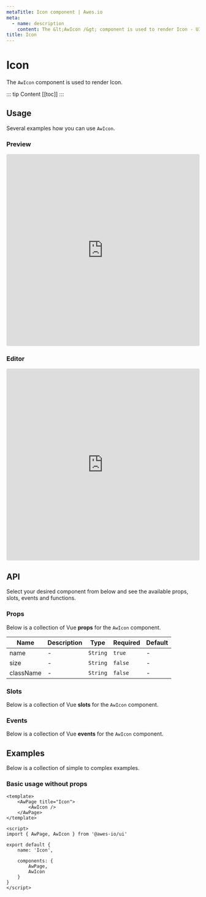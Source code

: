 ```yaml
---
metaTitle: Icon сomponent | Awes.io
meta:
  - name: description
    content: The &lt;AwIcon /&gt; component is used to render Icon - UI Vue component for Awes.io.
title: Icon
---
```

# Icon

The `AwIcon` component is used to render Icon.

::: tip Content
[[toc]]
:::

## Usage
Several examples how you can use `AwIcon`.

### Preview
<iframe
     src='https://codesandbox.io/embed/github/awes-io/client/tree/master/examples/basic-ui?autoresize=1&fontsize=14&hidenavigation=1&initialpath=%2Faw-icon&module=%2Fpages%2Faw-icon.vue&theme=dark&view=preview'
     style='width:100%; height:500px; border:0; border-radius: 4px; overflow:hidden;'
     title='basic-ui'
     allow='geolocation; microphone; camera; midi; vr; accelerometer; gyroscope; payment; ambient-light-sensor; encrypted-media; usb'
     sandbox='allow-modals allow-forms allow-popups allow-scripts allow-same-origin'
   ></iframe>

### Editor
<iframe
     src='https://codesandbox.io/embed/github/awes-io/client/tree/master/examples/basic-ui?autoresize=1&fontsize=14&hidenavigation=1&initialpath=%2Faw-icon&module=%2Fpages%2Faw-icon.vue&theme=dark&view=editor'
     style='width:100%; height:500px; border:0; border-radius: 4px; overflow:hidden;'
     title='basic-ui'
     allow='geolocation; microphone; camera; midi; vr; accelerometer; gyroscope; payment; ambient-light-sensor; encrypted-media; usb'
     sandbox='allow-modals allow-forms allow-popups allow-scripts allow-same-origin'
   ></iframe>

## API
Select your desired component from below and see the available props, slots, events and functions.

### Props
Below is a collection of Vue **props** for the `AwIcon` component.
<!-- @vuese:AwIcon:props:start -->
|Name|Description|Type|Required|Default|
|---|---|---|---|---|
|name|-|`String`|`true`|-|
|size|-|`String`|`false`|-|
|className|-|`String`|`false`|-|

<!-- @vuese:AwIcon:props:end -->






### Slots
Below is a collection of Vue **slots** for the `AwIcon` component.
<!-- @vuese:AwIcon:slots:start -->

<!-- @vuese:AwIcon:slots:end -->

### Events
Below is a collection of Vue **events** for the `AwIcon` component.
<!-- @vuese:AwIcon:events:start -->

<!-- @vuese:AwIcon:events:end -->
## Examples
Below is a collection of simple to complex examples.

### Basic usage without props
```vue
<template>
    <AwPage title="Icon">
        <AwIcon />
    </AwPage>
</template>

<script>
import { AwPage, AwIcon } from '@awes-io/ui'

export default {
    name: 'Icon',

    components: {
        AwPage,
        AwIcon
    }
}
</script>

```

